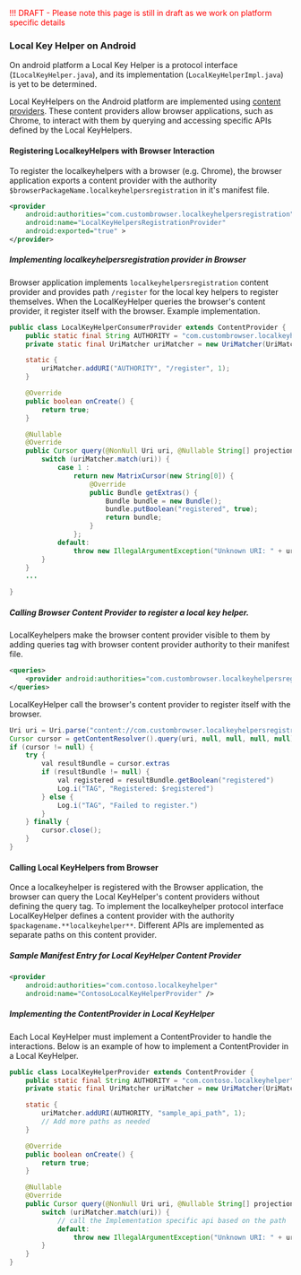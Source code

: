 <span style="color:red">!!! DRAFT - Please note this page is still in draft as we work on platform specific details
</span>

### Local Key Helper on Android
On android platform a Local Key Helper is a protocol interface (`ILocalKeyHelper.java`), and its implementation (`LocalKeyHelperImpl.java`) is yet to be determined.

Local KeyHelpers on the Android platform are implemented using [content providers](https://developer.android.com/guide/topics/providers/content-providers). These content providers allow browser applications, such as Chrome, to interact with them by querying and accessing specific APIs defined by the Local KeyHelpers.

#### Registering LocalkeyHelpers with Browser Interaction
To register the localkeyhelpers with a browser (e.g. Chrome), the browser application exports a content provider with the authority `$browserPackageName.localkeyhelpersregistration` in it's manifest file. 

```xml
<provider
    android:authorities="com.custombrowser.localkeyhelpersregistration"
    android:name="LocalKeyHelpersRegistrationProvider"
    android:exported="true" >
</provider>
```

##### Implementing localkeyhelpersregistration provider in Browser
Browser application implements `localkeyhelpersregistration` content provider and provides path `/register` for the local key helpers to register themselves.
When the LocalKeyHelper queries the browser's content provider, it register itself with the browser.
Example implementation.
``` java
public class LocalKeyHelperConsumerProvider extends ContentProvider {
    public static final String AUTHORITY = "com.custombrowser.localkeyhelpersregistration";
    private static final UriMatcher uriMatcher = new UriMatcher(UriMatcher.NO_MATCH);

    static {
        uriMatcher.addURI("AUTHORITY", "/register", 1);
    }

    @Override
    public boolean onCreate() {
        return true;
    }

    @Nullable
    @Override
    public Cursor query(@NonNull Uri uri, @Nullable String[] projection, @Nullable String selection, @Nullable String[] selectionArgs, @Nullable String sortOrder) {
        switch (uriMatcher.match(uri)) {
            case 1 :
                return new MatrixCursor(new String[0]) {
                    @Override
                    public Bundle getExtras() {
                        Bundle bundle = new Bundle();
                        bundle.putBoolean("registered", true);
                        return bundle;
                    }
                };
            default:
                throw new IllegalArgumentException("Unknown URI: " + uri);
        }
    }
    ...

}
```
##### Calling Browser Content Provider to register a local key helper. 
LocalKeyhelpers make the browser content provider visible to them by adding queries tag with browser content provider authority to their manifest file.
```xml
<queries>
    <provider android:authorities="com.custombrowser.localkeyhelpersregistration" />
</queries>
```

LocalKeyHelper call the browser's content provider to register itself with the browser.
```java
Uri uri = Uri.parse("content://com.custombrowser.localkeyhelpersregistration/register");
Cursor cursor = getContentResolver().query(uri, null, null, null, null);
if (cursor != null) {
    try {
        val resultBundle = cursor.extras
        if (resultBundle != null) {
            val registered = resultBundle.getBoolean("registered")
            Log.i("TAG", "Registered: $registered")
        } else {
            Log.i("TAG", "Failed to register.")
        }
    } finally {
        cursor.close();
    }
}
``` 

#### Calling Local KeyHelpers from Browser
Once a localkeyhelper is registered with the  Browser application, the browser can query the Local KeyHelper's content providers without defining the query tag.
To implement the localkeyhelper protocol interface LocalKeyHelper defines a content provider with the authority `$packagename.**localkeyhelper**`. Different APIs are implemented as separate paths on this content provider.

##### Sample Manifest Entry for Local KeyHelper Content Provider
```xml
<provider
    android:authorities="com.contoso.localkeyhelper"
    android:name="ContosoLocalKeyHelperProvider" />
```   

##### Implementing the ContentProvider in Local KeyHelper
Each Local KeyHelper must implement a ContentProvider to handle the interactions. Below is an example of how to implement a ContentProvider in a Local KeyHelper.

```java
public class LocalKeyHelperProvider extends ContentProvider {
    public static final String AUTHORITY = "com.contoso.localkeyhelper";
    private static final UriMatcher uriMatcher = new UriMatcher(UriMatcher.NO_MATCH);

    static {
        uriMatcher.addURI(AUTHORITY, "sample_api_path", 1);
        // Add more paths as needed
    }

    @Override
    public boolean onCreate() {
        return true;
    }

    @Nullable
    @Override
    public Cursor query(@NonNull Uri uri, @Nullable String[] projection, @Nullable String selection, @Nullable String[] selectionArgs, @Nullable String sortOrder) {
        switch (uriMatcher.match(uri)) {
            // call the Implementation specific api based on the path
            default:
                throw new IllegalArgumentException("Unknown URI: " + uri);
        }
    }
}
```